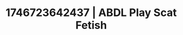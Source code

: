 ---
categories:
- AI-generated
- Naughty librarian
- Roleplay fantasies
- Raw connection
- Hands-on body
- ASMR
- Morning after
- Cosplay
image: /assets/images/1746723642437.webp
layout: post
seo:
  description: Featured content with artistic Scat Fetish, ABDL Play. HD images available.
  keywords: Scat Fetish, ABDL Play
  og_image: /assets/images/1746723642437.webp
  schema_type: VisualArtwork
tags:
- ABDL Play
- '#1746723642437'
- Scat Fetish
title: 1746723642437 | ABDL Play Scat Fetish
---